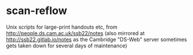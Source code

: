 # scan-reflow
Unix scripts for large-print handouts etc, from http://people.ds.cam.ac.uk/ssb22/notes
(also mirrored at http://ssb22.gitlab.io/notes as the Cambridge "DS-Web" server sometimes gets taken down for several days of maintenance)
